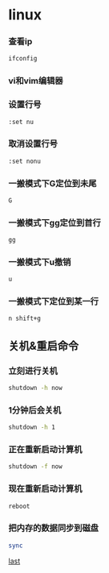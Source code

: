 # linux

### 查看ip
```bash
ifconfig
```
### vi和vim编辑器

### 设置行号
```bash
:set nu
```
### 取消设置行号
```bash
:set nonu
```
### 一搬模式下G定位到未尾
```bash
G
```
### 一搬模式下gg定位到首行
```bash
gg
```
### 一搬模式下u撤销
```bash
u
```
###  一搬模式下定位到某一行
```bash
n shift+g
```
## 关机&重启命令

### 立刻进行关机
```bash
shutdown -h now
```
### 1分钟后会关机
```bash
shutdown -h 1
```
### 正在重新启动计算机
```bash
shutdown -f now
```
### 现在重新启动计算机
```bash
reboot
```

### 把内存的数据同步到磁盘
```bash
sync
```



[last](https://www.bilibili.com/video/BV1Sv411r7vd?p=14&vd_source=10257e657caa8b54111087a9329462e8)




